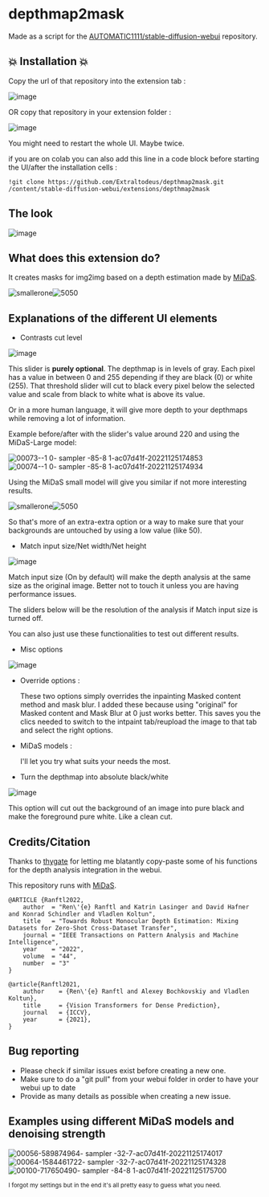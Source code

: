 # depthmap2mask

Made as a script for the [AUTOMATIC1111/stable-diffusion-webui](https://github.com/AUTOMATIC1111/stable-diffusion-webui) repository.


## 💥 Installation 💥

Copy the url of that repository into the extension tab :

![image](https://user-images.githubusercontent.com/15731540/204056273-fc27d1cf-48ac-4dc3-b737-95b4b1efd32e.png)

OR copy that repository in your extension folder :

![image](https://user-images.githubusercontent.com/15731540/203840272-83cccb24-4417-44bc-99df-e45eb5f3360c.png)

You might need to restart the whole UI. Maybe twice.

if you are on colab you can also add this line in a code block before starting the UI/after the installation cells :

    !git clone https://github.com/Extraltodeus/depthmap2mask.git /content/stable-diffusion-webui/extensions/depthmap2mask

## The look

![image](https://user-images.githubusercontent.com/15731540/204043153-09cbffd9-28ac-46be-ad99-fc7f2c8656a3.png)

## What does this extension do?

It creates masks for img2img based on a depth estimation made by [MiDaS](https://github.com/isl-org/MiDaS).

![smallerone](https://user-images.githubusercontent.com/15731540/204043576-5dc02def-29f8-423e-a69e-d392f47d3602.png)![5050](https://user-images.githubusercontent.com/15731540/204043582-ae46d0b8-3c4b-43d5-b669-eaf2659ced14.png)


## Explanations of the different UI elements

- Contrasts cut level

![image](https://user-images.githubusercontent.com/15731540/204043824-6067bd9e-49d6-488b-8f99-47928c31ae46.png)

This slider is **purely optional**.
The depthmap is in levels of gray. Each pixel has a value in between 0 and 255 depending if they are black (0) or white (255). That threshold slider will cut to black every pixel below the selected value and scale from black to white what is above its value.

Or in a more human language, it will give more depth to your depthmaps while removing a lot of information.

Example before/after with the slider's value around 220 and using the MiDaS-Large model:

![00073--1 0- sampler -85-8 1-ac07d41f-20221125174853](https://user-images.githubusercontent.com/15731540/204044001-4e672bbe-4ff8-46ef-ae87-ec3377e7aa37.png)![00074--1 0- sampler -85-8 1-ac07d41f-20221125174934](https://user-images.githubusercontent.com/15731540/204044306-80c77ba3-3b38-4ea6-941c-f6c6006c8b4e.png)

Using the MiDaS small model will give you similar if not more interesting results.

![smallerone](https://user-images.githubusercontent.com/15731540/204043576-5dc02def-29f8-423e-a69e-d392f47d3602.png)![5050](https://user-images.githubusercontent.com/15731540/204043582-ae46d0b8-3c4b-43d5-b669-eaf2659ced14.png)

So that's more of an extra-extra option or a way to make sure that your backgrounds are untouched by using a low value (like 50).

- Match input size/Net width/Net height

![image](https://user-images.githubusercontent.com/15731540/204044819-0618bf27-0692-4a20-922f-73e33822dc6f.png)

Match input size (On by default) will make the depth analysis at the same size as the original image. Better not to touch it unless you are having performance issues.

The sliders below will be the resolution of the analysis if Match input size is turned off.

You can also just use these functionalities to test out different results.

- Misc options

![image](https://user-images.githubusercontent.com/15731540/204045429-778f3084-63ad-421d-ad43-af9a20c49621.png)

- Override options :

    These two options simply overrides the inpainting Masked content method and mask blur. I added these because using "original" for Masked content and Mask Blur at 0 just works better. This saves you the clics needed to switch to the intpaint tab/reupload the image to that tab and select the right options.
    
- MiDaS models :

    I'll let you try what suits your needs the most.
    
- Turn the depthmap into absolute black/white

![image](https://user-images.githubusercontent.com/15731540/204057815-1e7d1d38-2fbb-43a1-bb08-133e574138c2.png)

This option will cut out the background of an image into pure black and make the foreground pure white. Like a clean cut.

## Credits/Citation


Thanks to [thygate](https://github.com/thygate) for letting me blatantly copy-paste some of his functions for the depth analysis integration in the webui.

This repository runs with [MiDaS](https://github.com/isl-org/MiDaS).

```
@ARTICLE {Ranftl2022,
    author  = "Ren\'{e} Ranftl and Katrin Lasinger and David Hafner and Konrad Schindler and Vladlen Koltun",
    title   = "Towards Robust Monocular Depth Estimation: Mixing Datasets for Zero-Shot Cross-Dataset Transfer",
    journal = "IEEE Transactions on Pattern Analysis and Machine Intelligence",
    year    = "2022",
    volume  = "44",
    number  = "3"
}
```
```
@article{Ranftl2021,
	author    = {Ren\'{e} Ranftl and Alexey Bochkovskiy and Vladlen Koltun},
	title     = {Vision Transformers for Dense Prediction},
	journal   = {ICCV},
	year      = {2021},
}
```

## Bug reporting

- Please check if similar issues exist before creating a new one.
- Make sure to do a "git pull" from your webui folder in order to have your webui up to date
- Provide as many details as possible when creating a new issue.

## Examples using different MiDaS models and denoising strength
![00056-589874964- sampler -32-7-ac07d41f-20221125174017](https://user-images.githubusercontent.com/15731540/204048931-20b19823-bba9-44be-a4ff-4d3ae65dd120.png)![00064-1584461722- sampler -32-7-ac07d41f-20221125174328](https://user-images.githubusercontent.com/15731540/204048940-fada95f2-fcb0-4cf7-ba0c-6a1fd6b904ea.png)![00100-717650490- sampler -84-8 1-ac07d41f-20221125175700](https://user-images.githubusercontent.com/15731540/204048949-a4faf745-e9b5-437e-870d-be8ea7bd4b5d.png)


<sub>I forgot my settings but in the end it's all pretty easy to guess what you need.</sub>
